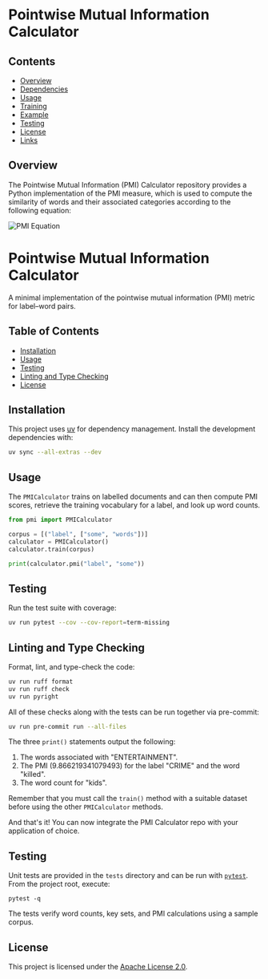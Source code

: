 # Pointwise Mutual Information Calculator

## Contents

- [Overview](#Overview)
- [Dependencies](#Dependencies)
- [Usage](#Usage)
- [Training](#Training)
- [Example](#Example)
- [Testing](#Testing)
- [License](#License)
- [Links](#Links)

## Overview

The Pointwise Mutual Information (PMI) Calculator repository provides a Python implementation of the PMI measure, which is used to compute the similarity of words and their associated categories according to the following equation:

![PMI Equation](https://wikimedia.org/api/rest_v1/media/math/render/svg/ff54cfce726857db855d4dd0a9dee2c6a5e7be99)

# Pointwise Mutual Information Calculator

A minimal implementation of the pointwise mutual information (PMI) metric for
label–word pairs.

## Table of Contents
- [Installation](#installation)
- [Usage](#usage)
- [Testing](#testing)
- [Linting and Type Checking](#linting-and-type-checking)
- [License](#license)

## Installation
This project uses [uv](https://github.com/astral-sh/uv) for dependency management.
Install the development dependencies with:

```bash
uv sync --all-extras --dev
```

## Usage
The `PMICalculator` trains on labelled documents and can then compute PMI
scores, retrieve the training vocabulary for a label, and look up word counts.

```python
from pmi import PMICalculator

corpus = [("label", ["some", "words"])]
calculator = PMICalculator()
calculator.train(corpus)

print(calculator.pmi("label", "some"))
```

## Testing
Run the test suite with coverage:

```bash
uv run pytest --cov --cov-report=term-missing
```

## Linting and Type Checking
Format, lint, and type-check the code:

```bash
uv run ruff format
uv run ruff check
uv run pyright
```

All of these checks along with the tests can be run together via pre-commit:

```bash
uv run pre-commit run --all-files
```

The three `print()` statements output the following:

1. The words associated with "ENTERTAINMENT".
2. The PMI (9.866219341079493) for the label "CRIME" and the word "killed".
3. The word count for "kids".

Remember that you must call the `train()` method with a suitable dataset before using the other `PMICalculator` methods.

And that's it! You can now integrate the PMI Calculator repo with your application of choice.

## Testing

Unit tests are provided in the `tests` directory and can be run with
[`pytest`](https://docs.pytest.org). From the project root, execute:

```
pytest -q
```

The tests verify word counts, key sets, and PMI calculations using a
sample corpus.

## License

This project is licensed under the
[Apache License 2.0](https://www.apache.org/licenses/LICENSE-2.0).